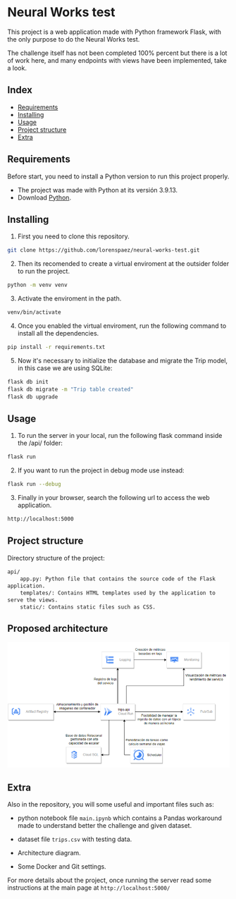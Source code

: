 # Neural Works test

This project is a web application made with Python framework Flask, with the only purpose to do the Neural Works test.

The challenge itself has not been completed 100% percent but there is a lot of work here, and many endpoints with views have been implemented, take a look.

## Index

- [Requirements](#requirements)
- [Installing](#installing)
- [Usage](#usage)
- [Project structure](#project-structure)
- [Extra](#extra)

## Requirements

Before start, you need to install a Python version to run this project properly. 

- The project was made with Python at its versión 3.9.13.
- Download [Python](https://www.python.org/downloads/release/python-3913/).

## Installing

1. First you need to clone this repository.

```bash
git clone https://github.com/lorenspaez/neural-works-test.git
```
2.  Then its recomended to create a virtual enviroment at the outsider folder to run the project.
```bash
python -m venv venv
```
3. Activate the enviroment in the path.
```bash
venv/bin/activate
```
4. Once you enabled the virtual enviroment, run the following command to install all the dependencies.
```bash
pip install -r requirements.txt
```
5. Now it's necessary to initialize the database and migrate the Trip model, in this case we are using SQLite:

```bash
flask db init
flask db migrate -m "Trip table created"
flask db upgrade
```

## Usage

1. To run the server in your local, run the following flask command inside the /api/ folder:
```bash
flask run
```
2. If you want to run the project in debug mode use instead:
```bash
flask run --debug
```
3. Finally in your browser, search the following url to access the web application.
```bash
http://localhost:5000
```

## Project structure

Directory structure of the project:

    api/
        app.py: Python file that contains the source code of the Flask application.
        templates/: Contains HTML templates used by the application to serve the views.
        static/: Contains static files such as CSS.

## Proposed architecture

![Proposed architecture for a production enviroment](Arquitectura.png)

## Extra

Also in the repository, you will some useful and important files such as:

- python notebook file  `main.ipynb` which contains a Pandas workaround made to understand better the challenge and given dataset.

- dataset file `trips.csv` with testing data.

- Architecture diagram.

- Some Docker and Git settings.

For more details about the project, once running the server read some instructions at the main page at `http://localhost:5000/`